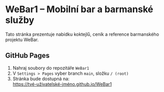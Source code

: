 
# WeBar1 – Mobilní bar a barmanské služby

Tato stránka prezentuje nabídku koktejlů, ceník a reference barmanského projektu WeBar.

## GitHub Pages

1. Nahraj soubory do repozitáře `WeBar1`
2. V `Settings > Pages` vyber branch `main`, složku `/ (root)`
3. Stránka bude dostupná na:  
   https://tvé-uživatelské-jméno.github.io/WeBar1

